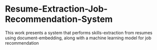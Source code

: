 # Resume-Extraction-Job-Recommendation-System
This work presents a system that performs skills-extraction from resumes using document-embedding, along with a machine learning model for job recommendation
